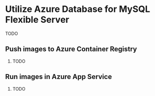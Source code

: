 # Utilize Azure Database for MySQL Flexible Server

TODO

## Push images to Azure Container Registry

1. TODO

## Run images in Azure App Service

1. TODO

